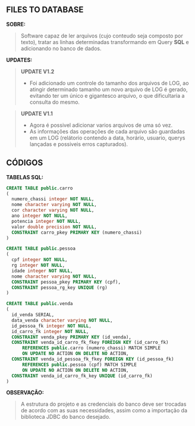 ## FILES TO DATABASE

**SOBRE:**

> Software capaz de ler arquivos (cujo conteudo seja composto por texto), tratar as linhas determinadas transformando em
> Query **SQL** e adicionando no banco de dados.

**UPDATES:**

>**UPDATE V1.2**
>  - Foi adicionado um controle do tamanho dos arquivos de LOG, ao atingir determinado tamanho um novo arquivo de LOG é gerado, 
> evitando ter um único e gigantesco arquivo, o que dificultaria a consulta do mesmo.

>**UPDATE V1.1**
>  - Agora é possivel adicionar varios arquivos de uma só vez.
>  - As informações das operações de cada arquivo são guardadas em um LOG (relátorio contendo a data, horário, usuario, querys lançadas e possiveis erros capturados).

## CÓDIGOS

**TABELAS SQL:**

```SQL
CREATE TABLE public.carro
(
  numero_chassi integer NOT NULL,
  nome character varying NOT NULL,
  cor character varying NOT NULL,
  ano integer NOT NULL,
  potencia integer NOT NULL,
  valor double precision NOT NULL,
  CONSTRAINT carro_pkey PRIMARY KEY (numero_chassi)
)
```
```SQL
CREATE TABLE public.pessoa
(
  cpf integer NOT NULL,
  rg integer NOT NULL,
  idade integer NOT NULL,
  nome character varying NOT NULL,
  CONSTRAINT pessoa_pkey PRIMARY KEY (cpf),
  CONSTRAINT pessoa_rg_key UNIQUE (rg)
)
```

```SQL
CREATE TABLE public.venda
(
  id_venda SERIAL,
  data_venda character varying NOT NULL,
  id_pessoa_fk integer NOT NULL,
  id_carro_fk integer NOT NULL,
  CONSTRAINT venda_pkey PRIMARY KEY (id_venda),
  CONSTRAINT venda_id_carro_fk_fkey FOREIGN KEY (id_carro_fk)
      REFERENCES public.carro (numero_chassi) MATCH SIMPLE
      ON UPDATE NO ACTION ON DELETE NO ACTION,
  CONSTRAINT venda_id_pessoa_fk_fkey FOREIGN KEY (id_pessoa_fk)
      REFERENCES public.pessoa (cpf) MATCH SIMPLE
      ON UPDATE NO ACTION ON DELETE NO ACTION,
  CONSTRAINT venda_id_carro_fk_key UNIQUE (id_carro_fk)
)
```

**OBSERVAÇÃO:**

>A estrutura do projeto e as credenciais do banco deve ser trocadas de acordo com as suas necessidades, assim como a importação da biblioteca JDBC do banco desejado.

